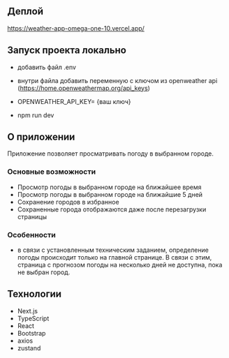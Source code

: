 ## Деплой

https://weather-app-omega-one-10.vercel.app/

## Запуск проекта локально

- добавить файл .env
- внутри файла добавить переменную с ключом из openweather api (https://home.openweathermap.org/api_keys)

- OPENWEATHER_API_KEY= {ваш ключ}

- npm run dev

## О приложении

Приложение позволяет просматривать погоду в выбранном городе.   

### Основные возможности

- Просмотр погоды в выбранном городе на ближайшее время
- Просмотр погоды в выбранном городе на ближайшие 5 дней
- Сохранение городов в избранное
- Сохраненные города отображаются даже после перезагрузки страницы

### Особенности

- в связи с установленным техническим заданием, определение погоды происходит только на главной странице. В связи с этим, страница с прогнозом погоды на несколько дней не доступна, пока не выбран город.

## Технологии

- Next.js
- TypeScript
- React
- Bootstrap
- axios
- zustand